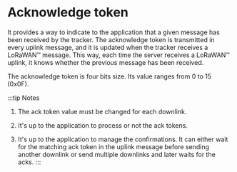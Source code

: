 # Acknowledge token

 It provides a way to indicate to the application that a given message has been received by the tracker.
 The acknowledge token is transmitted in every uplink message, and it is updated when the tracker receives a LoRaWAN™ message. This way, each time the server receives a LoRaWAN™ uplink, it knows whether the previous message has been received.

 The acknowledge token is four bits size. Its value ranges from 0 to 15 (0x0F).

:::tip Notes
 1. The ack token value must be changed for each downlink. 

 2. It's up to the application to process or not the ack tokens.

 3. It's up to the application to manage the confirmations. It can either wait for the matching ack token in the uplink message before sending another downlink or send multiple downlinks and later waits for the acks.
 :::